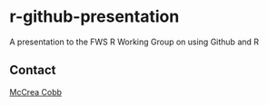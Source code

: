 # r-github-presentation

A presentation to the FWS R Working Group on using Github and R 

## Contact
[McCrea Cobb](mailto:mccrea_cobb@fws.gov)
